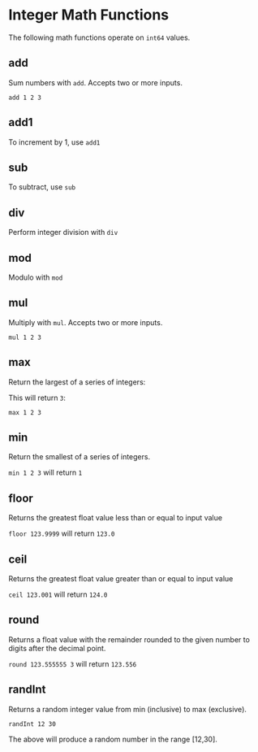 # Integer Math Functions

The following math functions operate on `int64` values.

## add

Sum numbers with `add`. Accepts two or more inputs.

```
add 1 2 3
```

## add1

To increment by 1, use `add1`

## sub

To subtract, use `sub`

## div

Perform integer division with `div`

## mod

Modulo with `mod`

## mul

Multiply with `mul`. Accepts two or more inputs.

```
mul 1 2 3
```

## max

Return the largest of a series of integers:

This will return `3`:

```
max 1 2 3
```

## min

Return the smallest of a series of integers.

`min 1 2 3` will return `1`

## floor

Returns the greatest float value less than or equal to input value

`floor 123.9999` will return `123.0`

## ceil

Returns the greatest float value greater than or equal to input value

`ceil 123.001` will return `124.0`

## round

Returns a float value with the remainder rounded to the given number to digits after the decimal point.

`round 123.555555 3` will return `123.556`

## randInt

Returns a random integer value from min (inclusive) to max (exclusive).

```
randInt 12 30
```

The above will produce a random number in the range [12,30].
